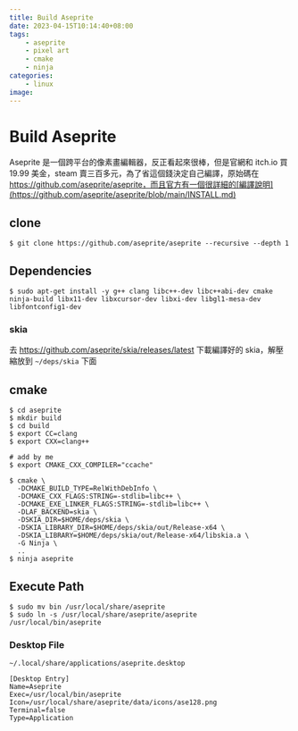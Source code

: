 ```yaml
---
title: Build Aseprite
date: 2023-04-15T10:14:40+08:00
tags:
    - aseprite
    - pixel art
    - cmake
    - ninja
categories:
    - linux
image:
---
```


# Build Aseprite

Aseprite 是一個跨平台的像素畫編輯器，反正看起來很棒，但是官網和 itch.io 買 19.99 美金，steam 賣三百多元，為了省這個錢決定自己編譯，原始碼在 https://github.com/aseprite/aseprite，而且官方有一個很詳細的[編譯說明](https://github.com/aseprite/aseprite/blob/main/INSTALL.md)

## clone

```
$ git clone https://github.com/aseprite/aseprite --recursive --depth 1
```

## Dependencies

```
$ sudo apt-get install -y g++ clang libc++-dev libc++abi-dev cmake ninja-build libx11-dev libxcursor-dev libxi-dev libgl1-mesa-dev libfontconfig1-dev
```

### skia

去 https://github.com/aseprite/skia/releases/latest 下載編譯好的 skia，解壓縮放到 `~/deps/skia` 下面

## cmake

```
$ cd aseprite
$ mkdir build
$ cd build
$ export CC=clang
$ export CXX=clang++

# add by me
$ export CMAKE_CXX_COMPILER="ccache"

$ cmake \
  -DCMAKE_BUILD_TYPE=RelWithDebInfo \
  -DCMAKE_CXX_FLAGS:STRING=-stdlib=libc++ \
  -DCMAKE_EXE_LINKER_FLAGS:STRING=-stdlib=libc++ \
  -DLAF_BACKEND=skia \
  -DSKIA_DIR=$HOME/deps/skia \
  -DSKIA_LIBRARY_DIR=$HOME/deps/skia/out/Release-x64 \
  -DSKIA_LIBRARY=$HOME/deps/skia/out/Release-x64/libskia.a \
  -G Ninja \
  ..
$ ninja aseprite
```

## Execute Path

```
$ sudo mv bin /usr/local/share/aseprite
$ sudo ln -s /usr/local/share/aseprite/aseprite /usr/local/bin/aseprite
```

### Desktop File

`~/.local/share/applications/aseprite.desktop`

```
[Desktop Entry]
Name=Aseprite
Exec=/usr/local/bin/aseprite
Icon=/usr/local/share/aseprite/data/icons/ase128.png
Terminal=false
Type=Application
```
